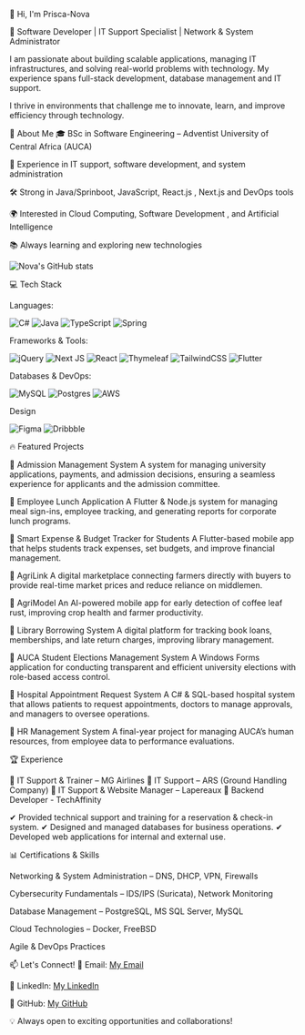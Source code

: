 👋 Hi, I'm Prisca-Nova

🚀 Software Developer | IT Support Specialist | Network & System Administrator

I am passionate about building scalable applications, managing IT infrastructures, and solving real-world problems with technology. My experience spans full-stack development, database management and IT support.

I thrive in environments that challenge me to innovate, learn, and improve efficiency through technology.

🔹 About Me
🎓 BSc in Software Engineering – Adventist University of Central Africa (AUCA)

💼 Experience in IT support, software development, and system administration

🛠️ Strong in Java/Sprinboot, JavaScript, React.js , Next.js and DevOps tools

🌍 Interested in Cloud Computing, Software Development , and Artificial Intelligence

📚 Always learning and exploring new technologies

![Nova's GitHub stats](https://github-readme-stats.vercel.app/api?username=Prisca-Nova&show_icons=true&theme=radical)

💻 Tech Stack


Languages:

![C#](https://img.shields.io/badge/c%23-%23239120.svg?style=for-the-badge&logo=csharp&logoColor=white)
![Java](https://img.shields.io/badge/java-%23ED8B00.svg?style=for-the-badge&logo=openjdk&logoColor=white)
![TypeScript](https://img.shields.io/badge/typescript-%23007ACC.svg?style=for-the-badge&logo=typescript&logoColor=white)
![Spring](https://img.shields.io/badge/spring-%236DB33F.svg?style=for-the-badge&logo=spring&logoColor=white)

Frameworks & Tools:

![jQuery](https://img.shields.io/badge/jquery-%230769AD.svg?style=for-the-badge&logo=jquery&logoColor=white)
![Next JS](https://img.shields.io/badge/Next-black?style=for-the-badge&logo=next.js&logoColor=white)
![React](https://img.shields.io/badge/react-%2320232a.svg?style=for-the-badge&logo=react&logoColor=%2361DAFB)
![Thymeleaf](https://img.shields.io/badge/Thymeleaf-%23005C0F.svg?style=for-the-badge&logo=Thymeleaf&logoColor=white)
![TailwindCSS](https://img.shields.io/badge/tailwindcss-%2338B2AC.svg?style=for-the-badge&logo=tailwind-css&logoColor=white)
![Flutter](https://img.shields.io/badge/Flutter-%2302569B.svg?style=for-the-badge&logo=Flutter&logoColor=white)

Databases & DevOps:

![MySQL](https://img.shields.io/badge/mysql-4479A1.svg?style=for-the-badge&logo=mysql&logoColor=white)
![Postgres](https://img.shields.io/badge/postgres-%23316192.svg?style=for-the-badge&logo=postgresql&logoColor=white)
![AWS](https://img.shields.io/badge/AWS-%23FF9900.svg?style=for-the-badge&logo=amazon-aws&logoColor=white)

Design 

![Figma](https://img.shields.io/badge/figma-%23F24E1E.svg?style=for-the-badge&logo=figma&logoColor=white)
![Dribbble](https://img.shields.io/badge/Dribbble-EA4C89?style=for-the-badge&logo=dribbble&logoColor=white)

🔥 Featured Projects

📌 Admission Management System
A system for managing university applications, payments, and admission decisions, ensuring a seamless experience for applicants and the admission committee.

📌 Employee Lunch Application
A Flutter & Node.js system for managing meal sign-ins, employee tracking, and generating reports for corporate lunch programs.

📌 Smart Expense & Budget Tracker for Students
A Flutter-based mobile app that helps students track expenses, set budgets, and improve financial management.

📌 AgriLink
A digital marketplace connecting farmers directly with buyers to provide real-time market prices and reduce reliance on middlemen.

📌 AgriModel
An AI-powered mobile app for early detection of coffee leaf rust, improving crop health and farmer productivity.

📌 Library Borrowing System
A digital platform for tracking book loans, memberships, and late return charges, improving library management.

📌 AUCA Student Elections Management System
A Windows Forms application for conducting transparent and efficient university elections with role-based access control.

📌 Hospital Appointment Request System
A C# & SQL-based hospital system that allows patients to request appointments, doctors to manage approvals, and managers to oversee operations.

📌 HR Management System
A final-year project for managing AUCA’s human resources, from employee data to performance evaluations.

🏆 Experience

💼 IT Support & Trainer – MG Airlines
💼 IT Support – ARS (Ground Handling Company)
💼 IT Support & Website Manager – Lapereaux
💼 Backend Developer - TechAffinity

✔ Provided technical support and training for a reservation & check-in system.
✔ Designed and managed databases for business operations.
✔ Developed web applications for internal and external use.

📊 Certifications & Skills

Networking & System Administration – DNS, DHCP, VPN, Firewalls

Cybersecurity Fundamentals – IDS/IPS (Suricata), Network Monitoring

Database Management – PostgreSQL, MS SQL Server, MySQL

Cloud Technologies – Docker, FreeBSD

Agile & DevOps Practices

📫 Let's Connect!
📩 Email: 
[My Email](priscabirindwa5@gmail.com)

💼 LinkedIn: 
[My LinkedIn](https://www.linkedin.com/in/prisca-nova-birindwa-a7749b203/)

📂 GitHub: 
[My GitHub](https://github.com/Prisca-Nova)


💡 Always open to exciting opportunities and collaborations!



